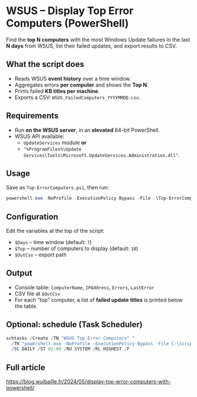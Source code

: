 # WSUS – Display Top Error Computers (PowerShell)

Find the **top N computers** with the most Windows Update failures in the last **N days** from WSUS, list their failed updates, and export results to CSV.

## What the script does
- Reads WSUS **event history** over a time window.
- Aggregates errors **per computer** and shows the **Top N**.
- Prints failed **KB titles per machine**.
- Exports a CSV: `WSUS_FailedComputers_YYYYMMDD.csv`.

## Requirements
- Run **on the WSUS server**, in an **elevated** 64-bit PowerShell.
- WSUS API available:
  - `UpdateServices` module **or**
  - `"%ProgramFiles%\Update Services\Tools\Microsoft.UpdateServices.Administration.dll"`.

## Usage
Save as `Top-ErrorComputers.ps1`, then run:
```powershell
powershell.exe -NoProfile -ExecutionPolicy Bypass -File .\Top-ErrorComputers.ps1
```

## Configuration
Edit the variables at the top of the script:
- `$Days` – time window (default: `7`)
- `$Top`  – number of computers to display (default: `10`)
- `$OutCsv` – export path

## Output
- Console table: `ComputerName`, `IPAddress`, `Errors`, `LastError`
- CSV file at `$OutCsv`
- For each “top” computer, a list of **failed update titles** is printed below the table.

## Optional: schedule (Task Scheduler)
```powershell
schtasks /Create /TN "WSUS Top Error Computers" ^
  /TR "powershell.exe -NoProfile -ExecutionPolicy Bypass -File C:\Scripts\Top-ErrorComputers.ps1" ^
  /SC DAILY /ST 02:00 /RU SYSTEM /RL HIGHEST /F
```

## Full article
https://blog.wuibaille.fr/2024/05/display-top-error-computers-with-powershell/
